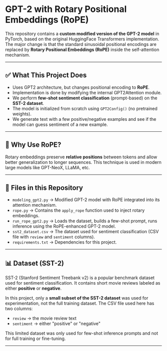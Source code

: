 # GPT-2 with Rotary Positional Embeddings (RoPE)

This repository contains a **custom modified version of the GPT-2 model** in PyTorch, based on the original HuggingFace Transformers implementation. The major change is that the standard sinusoidal positional encodings are replaced by **Rotary Positional Embeddings (RoPE)** inside the self-attention mechanism.

---

## ✅ What This Project Does

- Uses GPT2 architecture, but changes positional encoding to **RoPE**.
- Implementation is done by modifying the internal GPT2Attention module.
- We perform **few-shot sentiment classification** (prompt-based) on the **SST-2 dataset**.
- The model is initialized from scratch using `GPT2Config()` (no pretrained weights).
- We generate text with a few positive/negative examples and see if the model can guess sentiment of a new example.

---

## 🧠 Why Use RoPE?

Rotary embeddings preserve **relative positions** between tokens and allow better generalization to longer sequences. This technique is used in modern large models like GPT-NeoX, LLaMA, etc.

---

## 📁 Files in this Repository
- `modeling_gpt2.py` → Modified GPT-2 model with RoPE integrated into its attention mechanism.
- `rope.py` → Contains the `apply_rope` function used to inject rotary embeddings.
- `run_rope_gpt2.py` → Loads the dataset, builds a few-shot prompt, runs inference using the RoPE-enhanced GPT-2 model.
- `sst2_dataset.csv` → The dataset used for sentiment classification (CSV file with `review` and `sentiment` columns).
- `requirements.txt` → Dependencies for this project.
---

## 📊 Dataset (SST-2)

SST-2 (Stanford Sentiment Treebank v2) is a popular benchmark dataset used for sentiment classification. It contains short movie reviews labeled as either **positive** or **negative**.

In this project, only a **small subset of the SST-2 dataset** was used for experimentation, not the full training dataset. The CSV file used here has two columns:
- `review` → the movie review text
- `sentiment` → either "positive" or "negative"

This limited dataset was only used for few-shot inference prompts and not for full training or fine-tuning.

---
